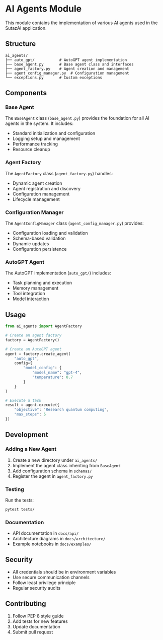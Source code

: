 # AI Agents Module

This module contains the implementation of various AI agents used in the SutazAI application.

## Structure

```
ai_agents/
├── auto_gpt/           # AutoGPT agent implementation
├── base_agent.py       # Base agent class and interfaces
├── agent_factory.py    # Agent creation and management
├── agent_config_manager.py  # Configuration management
└── exceptions.py       # Custom exceptions
```

## Components

### Base Agent

The `BaseAgent` class (`base_agent.py`) provides the foundation for all AI agents in the system. It includes:
- Standard initialization and configuration
- Logging setup and management
- Performance tracking
- Resource cleanup

### Agent Factory

The `AgentFactory` class (`agent_factory.py`) handles:
- Dynamic agent creation
- Agent registration and discovery
- Configuration management
- Lifecycle management

### Configuration Manager

The `AgentConfigManager` class (`agent_config_manager.py`) provides:
- Configuration loading and validation
- Schema-based validation
- Dynamic updates
- Configuration persistence

### AutoGPT Agent

The AutoGPT implementation (`auto_gpt/`) includes:
- Task planning and execution
- Memory management
- Tool integration
- Model interaction

## Usage

```python
from ai_agents import AgentFactory

# Create an agent factory
factory = AgentFactory()

# Create an AutoGPT agent
agent = factory.create_agent(
    "auto_gpt",
    config={
        "model_config": {
            "model_name": "gpt-4",
            "temperature": 0.7
        }
    }
)

# Execute a task
result = agent.execute({
    "objective": "Research quantum computing",
    "max_steps": 5
})
```

## Development

### Adding a New Agent

1. Create a new directory under `ai_agents/`
2. Implement the agent class inheriting from `BaseAgent`
3. Add configuration schema in `schemas/`
4. Register the agent in `agent_factory.py`

### Testing

Run the tests:
```bash
pytest tests/
```

### Documentation

- API documentation in `docs/api/`
- Architecture diagrams in `docs/architecture/`
- Example notebooks in `docs/examples/`

## Security

- All credentials should be in environment variables
- Use secure communication channels
- Follow least privilege principle
- Regular security audits

## Contributing

1. Follow PEP 8 style guide
2. Add tests for new features
3. Update documentation
4. Submit pull request 